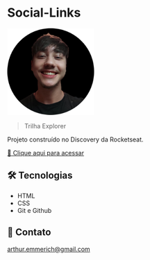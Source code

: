 # Social-Links

<img src="./assets/foto.jpg" width="200px" height="200px">

> Trilha Explorer

Projeto construído no Discovery da Rocketseat.

[🔗 Clique aqui para acessar](https://arthuremmerich.github.io/projeto/)


## 🛠 Tecnologias

- HTML
- CSS
- Git e Github

## 💛 Contato

arthur.emmerich@gmail.com

